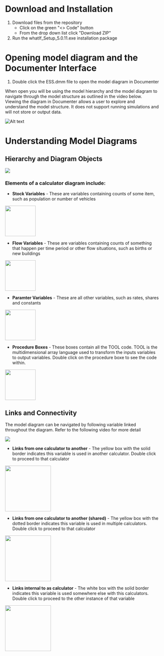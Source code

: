 # Download and Installation
1. Download files from the repository
    * Click on the green "<> Code" button
    * From the drop down list click "Download ZIP" <space>
2. Run the whatIf_Setup_5.0.11.exe installation package

# Opening model diagram and the Documenter Interface
1. Double click the ESS.dmm file to open the model diagram in Documenter

When open you will be using the model hierarchy and the model diagram to navigate through the model structure as outlined in the video below. Viewing the diagram in Documenter allows a user to explore and understand the model structure. It does not support running simulations and will not store or output data.

![Alt text](https://github.com/whatIfTechnologies/ESS_public/blob/c3012f0b5208859692ce40318ca4162ca309136f/Documentation/documenter.jpg)

# Understanding Model Diagrams
## Hierarchy and Diagram Objects
[![](https://github.com/whatIfTechnologies/ESS_public/blob/cb5d6f428715aa092106a0f790ad5f30433e6259/Documentation/Diagram%20video.jpg)](https://www.youtube.com/watch?v=qFF_o69p0x8)

### Elements of a calculator diagram include:
* **Stock Variables** - These are variables containing counts of some item, such as population or number of vehicles

<img src="https://github.com/whatIfTechnologies/ESS_public/blob/b791397d4964658732260ac4a4fa18c99e8b4090/Documentation/stock.jpg" width="100">

* **Flow Variables** - These are variables containing counts of something that happen per time period or other flow situations, such as births or new buildings

<img src="https://github.com/whatIfTechnologies/ESS_public/blob/cb5d6f428715aa092106a0f790ad5f30433e6259/Documentation/flow.jpg" width="100">

* **Paramter Variables** - These are all other variables, such as rates, shares and constants

<img src="https://github.com/whatIfTechnologies/ESS_public/blob/cb5d6f428715aa092106a0f790ad5f30433e6259/Documentation/parameter.jpg" width="100">

* **Procedure Boxes** - These boxes contain all the TOOL code. TOOL is the multidimensional array language used to transform the inputs variables to output variables. Double click on the procedure boxe to see the code within.

<img src="https://github.com/whatIfTechnologies/ESS_public/blob/cb5d6f428715aa092106a0f790ad5f30433e6259/Documentation/calculator.jpg" width="100">

## Links and Connectivity
The model diagram can be navigated by following variable linked throughout the diagram. Refer to the following video for more detail

[![](https://github.com/whatIfTechnologies/ESS_public/blob/cb5d6f428715aa092106a0f790ad5f30433e6259/Documentation/Connectivity%20video.jpg)](https://www.youtube.com/watch?v=IRO5ZW0ZF-8)

* **Links from one calculator to another** - The yellow box with the solid border indicates this variable is used in another calculator. Double click to proceed to that calculator

<img src="https://github.com/whatIfTechnologies/ESS_public/blob/2ac15bf5a083306603c2af65ea5ba9a083de16e1/Documentation/external%20link.jpg" width="150">

* **Links from one calculator to another (shared)** - The yellow box with the dotted border indicates this variable is used in multiple calculators. Double click to proceed to that calculator

<img src="https://github.com/whatIfTechnologies/ESS_public/blob/2ac15bf5a083306603c2af65ea5ba9a083de16e1/Documentation/shared%20link.jpg" width="150">

* **Links internal to as calculator** - The white box with the solid border indicates this variable is used somewhere else with this calculators. Double click to proceed to the other instance of that variable

<img src="https://github.com/whatIfTechnologies/ESS_public/blob/2ac15bf5a083306603c2af65ea5ba9a083de16e1/Documentation/internal%20link.jpg" width="150">
